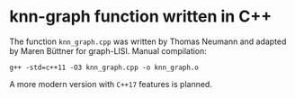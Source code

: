 # knn-graph function written in C++

The function `knn_graph.cpp` was written by Thomas Neumann and adapted by Maren Büttner for graph-LISI.
Manual compilation:

```
g++ -std=c++11 -O3 knn_graph.cpp -o knn_graph.o
```

A more modern version with `C++17` features is planned.
